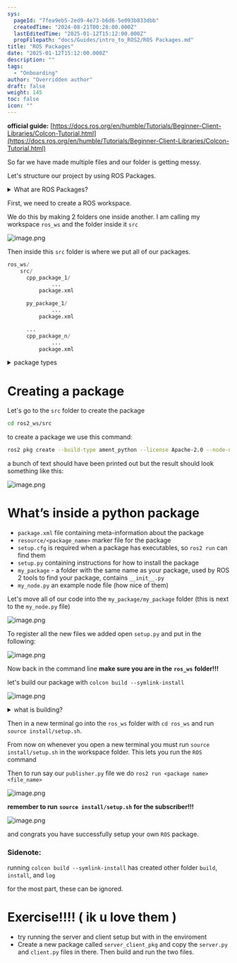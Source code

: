 ```yaml
---
sys:
  pageId: "7fea9eb5-2ed9-4e73-b6d6-5e093b833dbb"
  createdTime: "2024-08-21T00:28:00.000Z"
  lastEditedTime: "2025-01-12T15:12:00.000Z"
  propFilepath: "docs/Guides/intro_to_ROS2/ROS Packages.md"
title: "ROS Packages"
date: "2025-01-12T15:12:00.000Z"
description: ""
tags:
  - "Onboarding"
author: "Overridden author"
draft: false
weight: 145
toc: false
icon: ""
---
```


**official guide:** [https://docs.ros.org/en/humble/Tutorials/Beginner-Client-Libraries/Colcon-Tutorial.html](https://docs.ros.org/en/humble/Tutorials/Beginner-Client-Libraries/Colcon-Tutorial.html)

So far we have made multiple files and our folder is getting messy.

Let's structure our project by using ROS Packages.

<details>

<summary>What are ROS Packages?</summary>

ROS Packages are, as the name implies, packages of code that are highly sharable between ROS developers.

They consist of a folder, `package.xml` file, and source code

```python
      cpp_package_1/
		      ... imagine much code files here ..
          package.xml
```

</details>

First, we need to create a ROS workspace.

We do this by making 2 folders one inside another. I am calling my workspace `ros_ws` and the folder inside it `src`

![image.png](https://prod-files-secure.s3.us-west-2.amazonaws.com/d518164a-d88e-44d1-a4ee-3adb3bd8bce0/70706947-fd18-4537-a67b-e12946812d31/image.png?X-Amz-Algorithm=AWS4-HMAC-SHA256&X-Amz-Content-Sha256=UNSIGNED-PAYLOAD&X-Amz-Credential=ASIAZI2LB466VDQJXQOE%2F20250521%2Fus-west-2%2Fs3%2Faws4_request&X-Amz-Date=20250521T140918Z&X-Amz-Expires=3600&X-Amz-Security-Token=IQoJb3JpZ2luX2VjEAQaCXVzLXdlc3QtMiJGMEQCIC%2FqKgpsJoAXD%2FMTnr6PXvBEcqV%2Bc5mjD0V8ZsAE5zwoAiA%2Bp5imIgV1TL6P4WB7EeOxnvW2LEqeFvm10Ks93hjUsSqIBAi9%2F%2F%2F%2F%2F%2F%2F%2F%2F%2F8BEAAaDDYzNzQyMzE4MzgwNSIMqLnomqgLI4xN7DR9KtwDC3%2Bcsf%2F5d3LfdQ%2FE%2B0BKzPUHiYO9SbmraXN7yfVehz1LMmYuPjqPR3EC5tYAD38zHX%2BSXKYjj2bxLI59bwkrkCWTnmdLy9MxpgQzGBX4qNtdj79kOzVkseG3z3P1gabWIyWRxd28lo2piVcmMS8pUO6oqeXxUJR0qWp1gk%2BBJm%2B%2BsG%2B0OsHW8KYVqRmtSSwMMJSeDA1PmG8UCkWWqyBqy2RkSlW7ehzoeMezMcwWxrIeWKAoErYL9Zh3HBfV%2FaMzHn9%2FWVBOTFZM5jhDu%2BPIdc%2BZrfrwgOaM%2Bgft79xvN8aPwz%2FFx4%2Fz06sPlHWMjwjmoEH%2FAl4Qv7I%2B2rtx7wy6TH0U5z8RoJAGAx6NiqnKY9BIbGtq%2FxOmwySDV1pFqaNdfF%2F4uaVnT9vGb9IMS57Kac8pZ6yK3W%2FRP%2F5MwkgPcV96sm7%2FjLKIJA%2F3sdnYgd%2B2uH4LPSv1%2FbViSGosfe6c8pDg7qgQseGuUAjJ8kt4B8zXlDQviGNZUI29l9Clt%2F2Y6j9BS329Ag%2FW1S74BGsrNXHDfdkyT2pqYrtEkjWfhS6Bypqqce8fUgX%2FUG3NpM7QxhSUDXozsm8HajxxQf7kpxYxhmCbRlLs69A2g99KNhcgFjTjgPL9qniytEcwrO%2B2wQY6pgExgXuW03YeGTC%2Bi7C%2Bn9hX6B8LXNILepHeK4IFgceNZ5MtJe4ySXxNdfg7SCrBR1nMzIuSPa0wLBea7fQJUFL6nloJhHutXhCfj0f2Ar9lfmCJCyS4Bzx%2BCK%2B%2BpZm04ra0tg90tGVSx5%2FSRU%2BX2XNf%2FEplnsOcIjB14EIsgQLIq8Qhy2Tm3HArSgUoEuTFQPAAjldjBkFwRPFgfxIrOSFgpTTpbQ5a&X-Amz-Signature=4f179080dba54f2bb88dc00d756d59f85aa2ae8ea6cc6940a7393ca6765dcae2&X-Amz-SignedHeaders=host&x-id=GetObject)

Then inside this `src` folder is where we put all of our packages.

```python
ros_ws/
    src/
      cpp_package_1/
		      ...
          package.xml

      py_package_1/
		      ...
          package.xml

      ...
      cpp_package_n/
		      ...
          package.xml

```

<details>

<summary>package types</summary>

packages can be either `C++` or python.

the intern file structure is different for each but for this guide we will stick to creating python packages

</details>

# Creating a package

Let's go to the `src` folder to create the package

```bash
cd ros2_ws/src
```

to create a package we use this command:

```bash
ros2 pkg create --build-type ament_python --license Apache-2.0 --node-name my_node my_package
```

a bunch of text should have been printed out but the result should look something like this:

![image.png](https://prod-files-secure.s3.us-west-2.amazonaws.com/d518164a-d88e-44d1-a4ee-3adb3bd8bce0/e6cf1e3f-8512-4a3e-b131-079f800bf3e8/image.png?X-Amz-Algorithm=AWS4-HMAC-SHA256&X-Amz-Content-Sha256=UNSIGNED-PAYLOAD&X-Amz-Credential=ASIAZI2LB466VDQJXQOE%2F20250521%2Fus-west-2%2Fs3%2Faws4_request&X-Amz-Date=20250521T140918Z&X-Amz-Expires=3600&X-Amz-Security-Token=IQoJb3JpZ2luX2VjEAQaCXVzLXdlc3QtMiJGMEQCIC%2FqKgpsJoAXD%2FMTnr6PXvBEcqV%2Bc5mjD0V8ZsAE5zwoAiA%2Bp5imIgV1TL6P4WB7EeOxnvW2LEqeFvm10Ks93hjUsSqIBAi9%2F%2F%2F%2F%2F%2F%2F%2F%2F%2F8BEAAaDDYzNzQyMzE4MzgwNSIMqLnomqgLI4xN7DR9KtwDC3%2Bcsf%2F5d3LfdQ%2FE%2B0BKzPUHiYO9SbmraXN7yfVehz1LMmYuPjqPR3EC5tYAD38zHX%2BSXKYjj2bxLI59bwkrkCWTnmdLy9MxpgQzGBX4qNtdj79kOzVkseG3z3P1gabWIyWRxd28lo2piVcmMS8pUO6oqeXxUJR0qWp1gk%2BBJm%2B%2BsG%2B0OsHW8KYVqRmtSSwMMJSeDA1PmG8UCkWWqyBqy2RkSlW7ehzoeMezMcwWxrIeWKAoErYL9Zh3HBfV%2FaMzHn9%2FWVBOTFZM5jhDu%2BPIdc%2BZrfrwgOaM%2Bgft79xvN8aPwz%2FFx4%2Fz06sPlHWMjwjmoEH%2FAl4Qv7I%2B2rtx7wy6TH0U5z8RoJAGAx6NiqnKY9BIbGtq%2FxOmwySDV1pFqaNdfF%2F4uaVnT9vGb9IMS57Kac8pZ6yK3W%2FRP%2F5MwkgPcV96sm7%2FjLKIJA%2F3sdnYgd%2B2uH4LPSv1%2FbViSGosfe6c8pDg7qgQseGuUAjJ8kt4B8zXlDQviGNZUI29l9Clt%2F2Y6j9BS329Ag%2FW1S74BGsrNXHDfdkyT2pqYrtEkjWfhS6Bypqqce8fUgX%2FUG3NpM7QxhSUDXozsm8HajxxQf7kpxYxhmCbRlLs69A2g99KNhcgFjTjgPL9qniytEcwrO%2B2wQY6pgExgXuW03YeGTC%2Bi7C%2Bn9hX6B8LXNILepHeK4IFgceNZ5MtJe4ySXxNdfg7SCrBR1nMzIuSPa0wLBea7fQJUFL6nloJhHutXhCfj0f2Ar9lfmCJCyS4Bzx%2BCK%2B%2BpZm04ra0tg90tGVSx5%2FSRU%2BX2XNf%2FEplnsOcIjB14EIsgQLIq8Qhy2Tm3HArSgUoEuTFQPAAjldjBkFwRPFgfxIrOSFgpTTpbQ5a&X-Amz-Signature=a0d430bfefcab6477f1e613cd9d52cd7795f7caa07a14ad68704449caed98b2f&X-Amz-SignedHeaders=host&x-id=GetObject)

# What’s inside a python package

- `package.xml` file containing meta-information about the package
- `resource/<package_name>` marker file for the package
- `setup.cfg` is required when a package has executables, so `ros2 run` can find them
- `setup.py` containing instructions for how to install the package
- `my_package` - a folder with the same name as your package, used by ROS 2 tools to find your package, contains `__init__.py`
- `my_node.py` an example node file (how nice of them)

Let's move all of our code into the `my_package/my_package` folder (this is next to the `my_node.py` file)

![image.png](https://prod-files-secure.s3.us-west-2.amazonaws.com/d518164a-d88e-44d1-a4ee-3adb3bd8bce0/9ce58f11-0da9-4d3e-b86d-506a9685d378/image.png?X-Amz-Algorithm=AWS4-HMAC-SHA256&X-Amz-Content-Sha256=UNSIGNED-PAYLOAD&X-Amz-Credential=ASIAZI2LB466VDQJXQOE%2F20250521%2Fus-west-2%2Fs3%2Faws4_request&X-Amz-Date=20250521T140918Z&X-Amz-Expires=3600&X-Amz-Security-Token=IQoJb3JpZ2luX2VjEAQaCXVzLXdlc3QtMiJGMEQCIC%2FqKgpsJoAXD%2FMTnr6PXvBEcqV%2Bc5mjD0V8ZsAE5zwoAiA%2Bp5imIgV1TL6P4WB7EeOxnvW2LEqeFvm10Ks93hjUsSqIBAi9%2F%2F%2F%2F%2F%2F%2F%2F%2F%2F8BEAAaDDYzNzQyMzE4MzgwNSIMqLnomqgLI4xN7DR9KtwDC3%2Bcsf%2F5d3LfdQ%2FE%2B0BKzPUHiYO9SbmraXN7yfVehz1LMmYuPjqPR3EC5tYAD38zHX%2BSXKYjj2bxLI59bwkrkCWTnmdLy9MxpgQzGBX4qNtdj79kOzVkseG3z3P1gabWIyWRxd28lo2piVcmMS8pUO6oqeXxUJR0qWp1gk%2BBJm%2B%2BsG%2B0OsHW8KYVqRmtSSwMMJSeDA1PmG8UCkWWqyBqy2RkSlW7ehzoeMezMcwWxrIeWKAoErYL9Zh3HBfV%2FaMzHn9%2FWVBOTFZM5jhDu%2BPIdc%2BZrfrwgOaM%2Bgft79xvN8aPwz%2FFx4%2Fz06sPlHWMjwjmoEH%2FAl4Qv7I%2B2rtx7wy6TH0U5z8RoJAGAx6NiqnKY9BIbGtq%2FxOmwySDV1pFqaNdfF%2F4uaVnT9vGb9IMS57Kac8pZ6yK3W%2FRP%2F5MwkgPcV96sm7%2FjLKIJA%2F3sdnYgd%2B2uH4LPSv1%2FbViSGosfe6c8pDg7qgQseGuUAjJ8kt4B8zXlDQviGNZUI29l9Clt%2F2Y6j9BS329Ag%2FW1S74BGsrNXHDfdkyT2pqYrtEkjWfhS6Bypqqce8fUgX%2FUG3NpM7QxhSUDXozsm8HajxxQf7kpxYxhmCbRlLs69A2g99KNhcgFjTjgPL9qniytEcwrO%2B2wQY6pgExgXuW03YeGTC%2Bi7C%2Bn9hX6B8LXNILepHeK4IFgceNZ5MtJe4ySXxNdfg7SCrBR1nMzIuSPa0wLBea7fQJUFL6nloJhHutXhCfj0f2Ar9lfmCJCyS4Bzx%2BCK%2B%2BpZm04ra0tg90tGVSx5%2FSRU%2BX2XNf%2FEplnsOcIjB14EIsgQLIq8Qhy2Tm3HArSgUoEuTFQPAAjldjBkFwRPFgfxIrOSFgpTTpbQ5a&X-Amz-Signature=100596e2152be9f594e18d1670090c103ddf945e9844e5b2818afa3ce467c01d&X-Amz-SignedHeaders=host&x-id=GetObject)

To register all the new files we added open `setup.py` and put in the following:

![image.png](https://prod-files-secure.s3.us-west-2.amazonaws.com/d518164a-d88e-44d1-a4ee-3adb3bd8bce0/1cd7c262-4cae-4496-9d75-c178537d24a2/image.png?X-Amz-Algorithm=AWS4-HMAC-SHA256&X-Amz-Content-Sha256=UNSIGNED-PAYLOAD&X-Amz-Credential=ASIAZI2LB466VDQJXQOE%2F20250521%2Fus-west-2%2Fs3%2Faws4_request&X-Amz-Date=20250521T140918Z&X-Amz-Expires=3600&X-Amz-Security-Token=IQoJb3JpZ2luX2VjEAQaCXVzLXdlc3QtMiJGMEQCIC%2FqKgpsJoAXD%2FMTnr6PXvBEcqV%2Bc5mjD0V8ZsAE5zwoAiA%2Bp5imIgV1TL6P4WB7EeOxnvW2LEqeFvm10Ks93hjUsSqIBAi9%2F%2F%2F%2F%2F%2F%2F%2F%2F%2F8BEAAaDDYzNzQyMzE4MzgwNSIMqLnomqgLI4xN7DR9KtwDC3%2Bcsf%2F5d3LfdQ%2FE%2B0BKzPUHiYO9SbmraXN7yfVehz1LMmYuPjqPR3EC5tYAD38zHX%2BSXKYjj2bxLI59bwkrkCWTnmdLy9MxpgQzGBX4qNtdj79kOzVkseG3z3P1gabWIyWRxd28lo2piVcmMS8pUO6oqeXxUJR0qWp1gk%2BBJm%2B%2BsG%2B0OsHW8KYVqRmtSSwMMJSeDA1PmG8UCkWWqyBqy2RkSlW7ehzoeMezMcwWxrIeWKAoErYL9Zh3HBfV%2FaMzHn9%2FWVBOTFZM5jhDu%2BPIdc%2BZrfrwgOaM%2Bgft79xvN8aPwz%2FFx4%2Fz06sPlHWMjwjmoEH%2FAl4Qv7I%2B2rtx7wy6TH0U5z8RoJAGAx6NiqnKY9BIbGtq%2FxOmwySDV1pFqaNdfF%2F4uaVnT9vGb9IMS57Kac8pZ6yK3W%2FRP%2F5MwkgPcV96sm7%2FjLKIJA%2F3sdnYgd%2B2uH4LPSv1%2FbViSGosfe6c8pDg7qgQseGuUAjJ8kt4B8zXlDQviGNZUI29l9Clt%2F2Y6j9BS329Ag%2FW1S74BGsrNXHDfdkyT2pqYrtEkjWfhS6Bypqqce8fUgX%2FUG3NpM7QxhSUDXozsm8HajxxQf7kpxYxhmCbRlLs69A2g99KNhcgFjTjgPL9qniytEcwrO%2B2wQY6pgExgXuW03YeGTC%2Bi7C%2Bn9hX6B8LXNILepHeK4IFgceNZ5MtJe4ySXxNdfg7SCrBR1nMzIuSPa0wLBea7fQJUFL6nloJhHutXhCfj0f2Ar9lfmCJCyS4Bzx%2BCK%2B%2BpZm04ra0tg90tGVSx5%2FSRU%2BX2XNf%2FEplnsOcIjB14EIsgQLIq8Qhy2Tm3HArSgUoEuTFQPAAjldjBkFwRPFgfxIrOSFgpTTpbQ5a&X-Amz-Signature=17dfca86ad5d732d9d3feeca3e238684e594a47f6fbcefdfa278a38223205bc8&X-Amz-SignedHeaders=host&x-id=GetObject)

Now back in the command line **make sure you are in the** **`ros_ws`** **folder!!!**

let's build our package with `colcon build --symlink-install`

![image.png](https://prod-files-secure.s3.us-west-2.amazonaws.com/d518164a-d88e-44d1-a4ee-3adb3bd8bce0/2f2a0d27-b173-48fd-b189-5f5c0ce65619/image.png?X-Amz-Algorithm=AWS4-HMAC-SHA256&X-Amz-Content-Sha256=UNSIGNED-PAYLOAD&X-Amz-Credential=ASIAZI2LB466VDQJXQOE%2F20250521%2Fus-west-2%2Fs3%2Faws4_request&X-Amz-Date=20250521T140918Z&X-Amz-Expires=3600&X-Amz-Security-Token=IQoJb3JpZ2luX2VjEAQaCXVzLXdlc3QtMiJGMEQCIC%2FqKgpsJoAXD%2FMTnr6PXvBEcqV%2Bc5mjD0V8ZsAE5zwoAiA%2Bp5imIgV1TL6P4WB7EeOxnvW2LEqeFvm10Ks93hjUsSqIBAi9%2F%2F%2F%2F%2F%2F%2F%2F%2F%2F8BEAAaDDYzNzQyMzE4MzgwNSIMqLnomqgLI4xN7DR9KtwDC3%2Bcsf%2F5d3LfdQ%2FE%2B0BKzPUHiYO9SbmraXN7yfVehz1LMmYuPjqPR3EC5tYAD38zHX%2BSXKYjj2bxLI59bwkrkCWTnmdLy9MxpgQzGBX4qNtdj79kOzVkseG3z3P1gabWIyWRxd28lo2piVcmMS8pUO6oqeXxUJR0qWp1gk%2BBJm%2B%2BsG%2B0OsHW8KYVqRmtSSwMMJSeDA1PmG8UCkWWqyBqy2RkSlW7ehzoeMezMcwWxrIeWKAoErYL9Zh3HBfV%2FaMzHn9%2FWVBOTFZM5jhDu%2BPIdc%2BZrfrwgOaM%2Bgft79xvN8aPwz%2FFx4%2Fz06sPlHWMjwjmoEH%2FAl4Qv7I%2B2rtx7wy6TH0U5z8RoJAGAx6NiqnKY9BIbGtq%2FxOmwySDV1pFqaNdfF%2F4uaVnT9vGb9IMS57Kac8pZ6yK3W%2FRP%2F5MwkgPcV96sm7%2FjLKIJA%2F3sdnYgd%2B2uH4LPSv1%2FbViSGosfe6c8pDg7qgQseGuUAjJ8kt4B8zXlDQviGNZUI29l9Clt%2F2Y6j9BS329Ag%2FW1S74BGsrNXHDfdkyT2pqYrtEkjWfhS6Bypqqce8fUgX%2FUG3NpM7QxhSUDXozsm8HajxxQf7kpxYxhmCbRlLs69A2g99KNhcgFjTjgPL9qniytEcwrO%2B2wQY6pgExgXuW03YeGTC%2Bi7C%2Bn9hX6B8LXNILepHeK4IFgceNZ5MtJe4ySXxNdfg7SCrBR1nMzIuSPa0wLBea7fQJUFL6nloJhHutXhCfj0f2Ar9lfmCJCyS4Bzx%2BCK%2B%2BpZm04ra0tg90tGVSx5%2FSRU%2BX2XNf%2FEplnsOcIjB14EIsgQLIq8Qhy2Tm3HArSgUoEuTFQPAAjldjBkFwRPFgfxIrOSFgpTTpbQ5a&X-Amz-Signature=09bbe2376530d14afe84de2d300ccf3ae5a999cef94ecd6bf216c549b7ce265e&X-Amz-SignedHeaders=host&x-id=GetObject)

<details>

<summary>what is building?</summary>

if you are a CS major at Rose-Hulman you will learn the answer to this in CSSE132

but TLDR; is it combines all the code files into one program that can be run easily 

</details>

Then in a new terminal go into the `ros_ws` folder with `cd ros_ws` and run `source install/setup.sh`. 

From now on whenever you open a new terminal you must run `source install/setup.sh` in the workspace folder. This lets you run the `ROS` command

Then to run say our `publisher.py` file we do `ros2 run <package name> <file_name>`

![image.png](https://prod-files-secure.s3.us-west-2.amazonaws.com/d518164a-d88e-44d1-a4ee-3adb3bd8bce0/4f4b1219-3a44-4632-aa0a-ce3471699f59/image.png?X-Amz-Algorithm=AWS4-HMAC-SHA256&X-Amz-Content-Sha256=UNSIGNED-PAYLOAD&X-Amz-Credential=ASIAZI2LB466VDQJXQOE%2F20250521%2Fus-west-2%2Fs3%2Faws4_request&X-Amz-Date=20250521T140919Z&X-Amz-Expires=3600&X-Amz-Security-Token=IQoJb3JpZ2luX2VjEAQaCXVzLXdlc3QtMiJGMEQCIC%2FqKgpsJoAXD%2FMTnr6PXvBEcqV%2Bc5mjD0V8ZsAE5zwoAiA%2Bp5imIgV1TL6P4WB7EeOxnvW2LEqeFvm10Ks93hjUsSqIBAi9%2F%2F%2F%2F%2F%2F%2F%2F%2F%2F8BEAAaDDYzNzQyMzE4MzgwNSIMqLnomqgLI4xN7DR9KtwDC3%2Bcsf%2F5d3LfdQ%2FE%2B0BKzPUHiYO9SbmraXN7yfVehz1LMmYuPjqPR3EC5tYAD38zHX%2BSXKYjj2bxLI59bwkrkCWTnmdLy9MxpgQzGBX4qNtdj79kOzVkseG3z3P1gabWIyWRxd28lo2piVcmMS8pUO6oqeXxUJR0qWp1gk%2BBJm%2B%2BsG%2B0OsHW8KYVqRmtSSwMMJSeDA1PmG8UCkWWqyBqy2RkSlW7ehzoeMezMcwWxrIeWKAoErYL9Zh3HBfV%2FaMzHn9%2FWVBOTFZM5jhDu%2BPIdc%2BZrfrwgOaM%2Bgft79xvN8aPwz%2FFx4%2Fz06sPlHWMjwjmoEH%2FAl4Qv7I%2B2rtx7wy6TH0U5z8RoJAGAx6NiqnKY9BIbGtq%2FxOmwySDV1pFqaNdfF%2F4uaVnT9vGb9IMS57Kac8pZ6yK3W%2FRP%2F5MwkgPcV96sm7%2FjLKIJA%2F3sdnYgd%2B2uH4LPSv1%2FbViSGosfe6c8pDg7qgQseGuUAjJ8kt4B8zXlDQviGNZUI29l9Clt%2F2Y6j9BS329Ag%2FW1S74BGsrNXHDfdkyT2pqYrtEkjWfhS6Bypqqce8fUgX%2FUG3NpM7QxhSUDXozsm8HajxxQf7kpxYxhmCbRlLs69A2g99KNhcgFjTjgPL9qniytEcwrO%2B2wQY6pgExgXuW03YeGTC%2Bi7C%2Bn9hX6B8LXNILepHeK4IFgceNZ5MtJe4ySXxNdfg7SCrBR1nMzIuSPa0wLBea7fQJUFL6nloJhHutXhCfj0f2Ar9lfmCJCyS4Bzx%2BCK%2B%2BpZm04ra0tg90tGVSx5%2FSRU%2BX2XNf%2FEplnsOcIjB14EIsgQLIq8Qhy2Tm3HArSgUoEuTFQPAAjldjBkFwRPFgfxIrOSFgpTTpbQ5a&X-Amz-Signature=ef825fefee27d070e507854665870153b0170c2c0cd2dba46f21ec31f3490ae4&X-Amz-SignedHeaders=host&x-id=GetObject)

**remember to run** **`source install/setup.sh`** **for the subscriber!!!**

![image.png](https://prod-files-secure.s3.us-west-2.amazonaws.com/d518164a-d88e-44d1-a4ee-3adb3bd8bce0/02121119-dad4-49ec-8356-c956108b4243/image.png?X-Amz-Algorithm=AWS4-HMAC-SHA256&X-Amz-Content-Sha256=UNSIGNED-PAYLOAD&X-Amz-Credential=ASIAZI2LB466VDQJXQOE%2F20250521%2Fus-west-2%2Fs3%2Faws4_request&X-Amz-Date=20250521T140919Z&X-Amz-Expires=3600&X-Amz-Security-Token=IQoJb3JpZ2luX2VjEAQaCXVzLXdlc3QtMiJGMEQCIC%2FqKgpsJoAXD%2FMTnr6PXvBEcqV%2Bc5mjD0V8ZsAE5zwoAiA%2Bp5imIgV1TL6P4WB7EeOxnvW2LEqeFvm10Ks93hjUsSqIBAi9%2F%2F%2F%2F%2F%2F%2F%2F%2F%2F8BEAAaDDYzNzQyMzE4MzgwNSIMqLnomqgLI4xN7DR9KtwDC3%2Bcsf%2F5d3LfdQ%2FE%2B0BKzPUHiYO9SbmraXN7yfVehz1LMmYuPjqPR3EC5tYAD38zHX%2BSXKYjj2bxLI59bwkrkCWTnmdLy9MxpgQzGBX4qNtdj79kOzVkseG3z3P1gabWIyWRxd28lo2piVcmMS8pUO6oqeXxUJR0qWp1gk%2BBJm%2B%2BsG%2B0OsHW8KYVqRmtSSwMMJSeDA1PmG8UCkWWqyBqy2RkSlW7ehzoeMezMcwWxrIeWKAoErYL9Zh3HBfV%2FaMzHn9%2FWVBOTFZM5jhDu%2BPIdc%2BZrfrwgOaM%2Bgft79xvN8aPwz%2FFx4%2Fz06sPlHWMjwjmoEH%2FAl4Qv7I%2B2rtx7wy6TH0U5z8RoJAGAx6NiqnKY9BIbGtq%2FxOmwySDV1pFqaNdfF%2F4uaVnT9vGb9IMS57Kac8pZ6yK3W%2FRP%2F5MwkgPcV96sm7%2FjLKIJA%2F3sdnYgd%2B2uH4LPSv1%2FbViSGosfe6c8pDg7qgQseGuUAjJ8kt4B8zXlDQviGNZUI29l9Clt%2F2Y6j9BS329Ag%2FW1S74BGsrNXHDfdkyT2pqYrtEkjWfhS6Bypqqce8fUgX%2FUG3NpM7QxhSUDXozsm8HajxxQf7kpxYxhmCbRlLs69A2g99KNhcgFjTjgPL9qniytEcwrO%2B2wQY6pgExgXuW03YeGTC%2Bi7C%2Bn9hX6B8LXNILepHeK4IFgceNZ5MtJe4ySXxNdfg7SCrBR1nMzIuSPa0wLBea7fQJUFL6nloJhHutXhCfj0f2Ar9lfmCJCyS4Bzx%2BCK%2B%2BpZm04ra0tg90tGVSx5%2FSRU%2BX2XNf%2FEplnsOcIjB14EIsgQLIq8Qhy2Tm3HArSgUoEuTFQPAAjldjBkFwRPFgfxIrOSFgpTTpbQ5a&X-Amz-Signature=04a1b1473e54a47d89cd9658b97abd4dd657834da4e3ae4a3142f9c9bd031a69&X-Amz-SignedHeaders=host&x-id=GetObject)

and congrats you have successfully setup your own `ROS` package.

### Sidenote:

running `colcon build --symlink-install` has created other folder `build`, `install`, and `log`

for the most part, these can be ignored.

# Exercise!!!! ( ik u love them )

- try running the server and client setup but with in the enviroment
- Create a new package called `server_client_pkg` and copy the `server.py` and `client.py` files in there. Then build and run the two files.
